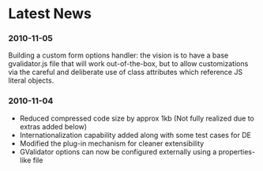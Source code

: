 # Latest News #

### 2010-11-05 ###

Building a custom form options handler: the vision is to have a base gvalidator.js file that will work out-of-the-box, but to allow customizations via the careful and deliberate use of class attributes which reference JS literal objects.

### 2010-11-04 ###

  * Reduced compressed code size by approx 1kb (Not fully realized due to extras added below)
  * Internationalization capability added along with some test cases for DE
  * Modified the plug-in mechanism for cleaner extensibility
  * GValidator options can now be configured externally using a properties-like file